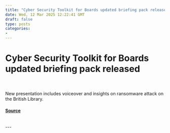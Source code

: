 ```yaml
---
title: "Cyber Security Toolkit for Boards updated briefing pack released"
date: Wed, 12 Mar 2025 12:22:41 GMT
draft: false
type: posts
categories: 
- 
---
```

# Cyber Security Toolkit for Boards updated briefing pack released

<br/>

<br/>
New presentation includes voiceover and insights on ransomware attack on the British Library.

#### [Source](https://www.ncsc.gov.uk/blog-post/cyber-security-toolkit-for-boards-updated-briefing-pack-released)

<br/>
---
